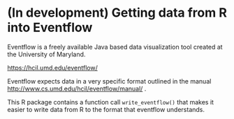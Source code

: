 # (In development) Getting data from R into Eventflow

Eventflow is a freely available Java based data visualization tool created at the University of Maryland.

https://hcil.umd.edu/eventflow/


Eventflow expects data in a very specific format outlined in the manual http://www.cs.umd.edu/hcil/eventflow/manual/ .


This R package contains a function call `write_eventflow()` that makes it easier to write data from R to the format that eventflow understands.
